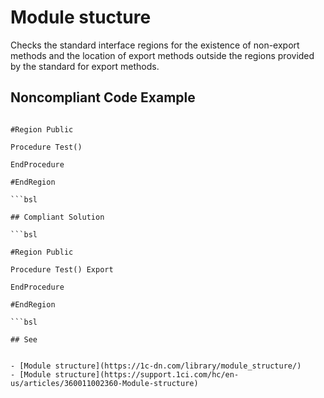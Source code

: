 # Module stucture

Checks the standard interface regions for the existence of non-export methods
and the location of export methods outside the regions provided by the standard for export methods.

## Noncompliant Code Example

```bsl

#Region Public

Procedure Test()
      
EndProcedure

#EndRegion

```bsl

## Compliant Solution

```bsl

#Region Public

Procedure Test() Export
      
EndProcedure

#EndRegion

```bsl

## See


- [Module structure](https://1c-dn.com/library/module_structure/)
- [Module structure](https://support.1ci.com/hc/en-us/articles/360011002360-Module-structure)
